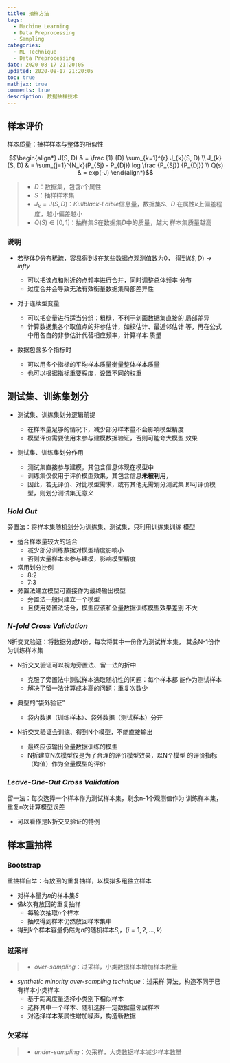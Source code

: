 ```yaml
---
title: 抽样方法
tags:
  - Machine Learning
  - Data Preprocessing
  - Sampling
categories:
  - ML Technique
  - Data Preprocessing
date: 2020-08-17 21:20:05
updated: 2020-08-17 21:20:05
toc: true
mathjax: true
comments: true
description: 数据抽样技术
---
```


##	样本评价

样本质量：抽样样本与整体的相似性

$$\begin{align*}
J(S, D) & = \frac {1} {D} \sum_{k=1}^{r} J_{k}(S, D) \\
J_{k}(S, D) & = \sum_{j=1}^{N_k}(P_{Sj} - P_{Dj})
	log \frac {P_{Sj}} {P_{Dj}} \\
Q(s) & = exp(-J)
\end{align*}$$

> - $D$：数据集，包含$r$个属性
> - $S$：抽样样本集
> - $J_k=J(S, D)$：*Kullblack-Laible*信息量，数据集$S$、$D$
	在属性$k$上偏差程度，越小偏差越小
> - $Q(S) \in [0, 1]$：抽样集$S$在数据集$D$中的质量，越大
	样本集质量越高

###	说明

-	若整体$D$分布稀疏，容易得到$S$在某些数据点观测值数为0，
	得到$I(S, D) \rightarrow infty$

	-	可以把该点和附近的点频率进行合并，同时调整总体频率
		分布
	-	过度合并会导致无法有效衡量数据集局部差异性

-	对于连续型变量

	-	可以把变量进行适当分组：粗糙，不利于刻画数据集直接的
		局部差异
	-	计算数据集各个取值点的非参估计，如核估计、最近邻估计
		等，再在公式中用各自的非参估计代替相应频率，计算样本
		质量

-	数据包含多个指标时
	-	可以用多个指标的平均样本质量衡量整体样本质量
	-	也可以根据指标重要程度，设置不同的权重

##	测试集、训练集划分

-	测试集、训练集划分逻辑前提
	-	在样本量足够的情况下，减少部分样本量不会影响模型精度
	-	模型评价需要使用未参与建模数据验证，否则可能夸大模型
		效果

-	测试集、训练集划分作用
	-	测试集直接参与建模，其包含信息体现在模型中
	-	训练集仅仅用于评价模型效果，其包含信息**未被利用**，
	-	因此，若无评价、对比模型需求，或有其他无需划分测试集
		即可评价模型，则划分测试集无意义

###	*Hold Out*

旁置法：将样本集随机划分为训练集、测试集，只利用训练集训练
模型

-	适合样本量较大的场合
	-	减少部分训练数据对模型精度影响小
	-	否则大量样本未参与建模，影响模型精度
-	常用划分比例
	-	8:2
	-	7:3
-	旁置法建立模型可直接作为最终输出模型
	-	旁置法一般只建立一个模型
	-	且使用旁置法场合，模型应该和全量数据训练模型效果差别
		不大

###	*N-fold Cross Validation*

N折交叉验证：将数据分成N份，每次将其中一份作为测试样本集，
其余N-1份作为训练样本集

-	N折交叉验证可以视为旁置法、留一法的折中
	-	克服了旁置法中测试样本选取随机性的问题：每个样本都
		能作为测试样本
	-	解决了留一法计算成本高的问题：重复次数少

-	典型的“袋外验证”
	-	袋内数据（训练样本）、袋外数据（测试样本）分开

-	N折交叉验证会训练、得到N个模型，不能直接输出
	-	最终应该输出全量数据训练的模型
	-	N折建立N次模型仅是为了合理的评价模型效果，以N个模型
		的评价指标（均值）作为全量模型的评价

###	*Leave-One-Out Cross Validation*

留一法：每次选择一个样本作为测试样本集，剩余n-1个观测值作为
训练样本集，重复n次计算模型误差

-	可以看作是N折交叉验证的特例

##	样本重抽样

###	Bootstrap

重抽样自举：有放回的重复抽样，以模拟多组独立样本

-	对样本量为$n$的样本集$S$
-	做$k$次有放回的重复抽样
	-	每轮次抽取$n$个样本
	-	抽取得到样本仍然放回样本集中
-	得到$k$个样本容量仍然为$n$的随机样本$S_i，(i=1,2,...,k)$

###	过采样

> - *over-sampling*：过采样，小类数据样本增加样本数量

-	*synthetic minority over-sampling technique*：过采样
	算法，构造不同于已有样本小类样本
	-	基于距离度量选择小类别下相似样本
	-	选择其中一个样本、随机选择一定数据量邻居样本
	-	对选择样本某属性增加噪声，构造新数据

###	欠采样

> - *under-sampling*：欠采样，大类数据样本减少样本数量




